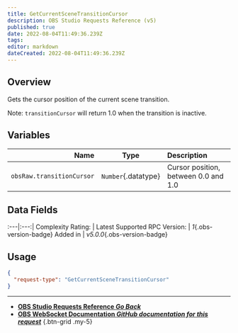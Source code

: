 ```yaml
---
title: GetCurrentSceneTransitionCursor
description: OBS Studio Requests Reference (v5)
published: true
date: 2022-08-04T11:49:36.239Z
tags: 
editor: markdown
dateCreated: 2022-08-04T11:49:36.239Z
---
```


## Overview
Gets the cursor position of the current scene transition.

Note: `transitionCursor` will return 1.0 when the transition is inactive.

## Variables
Name | Type | Description | 
----:|:---------:|:------------|
`obsRaw.transitionCursor` | `Number`{.datatype} | Cursor position, between 0.0 and 1.0

## Data Fields
:---|:---:|
Complexity Rating: | <span class="stars stars--2"></span>
Latest Supported RPC Version: | *1*{.obs-version-badge}
Added in | *v5.0.0*{.obs-version-badge}

## Usage
```json
{
  "request-type": "GetCurrentSceneTransitionCursor"
}
```

---

- [<i class="mdi mdi-chevron-left"></i>**OBS Studio Requests Reference *Go Back***](/en/Broadcasters/OBS/Requests)
- [<i class="mdi mdi-github"></i> **OBS WebSocket Documentation *GitHub documentation for this request***](https://github.com/obsproject/obs-websocket/blob/master/docs/generated/protocol.md#getcurrentscenetransitioncursor)
{.btn-grid .my-5}
